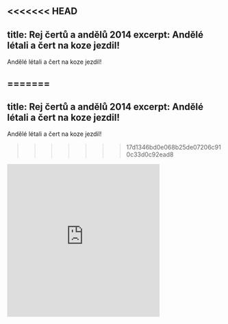 <<<<<<< HEAD
---
title: Rej čertů a andělů 2014
excerpt: Andělé létali a čert na koze jezdil!
---

Andělé létali a čert na koze jezdil!

=======
---
title: Rej čertů a andělů 2014
excerpt: Andělé létali a čert na koze jezdil!
---

Andělé létali a čert na koze jezdil!

>>>>>>> 17d1346bd0e068b25de07206c910c33d0c92ead8
<iframe src="http://www.rajce.net/a12769164/mini?bgcolor=&photoNameVisible=0" name="rajce-net" width="356" height="356" frameborder="0" scrolling="no" allowtransparency="true"></iframe>